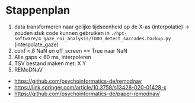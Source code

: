 # Stappenplan

1. data transformeren naar gelijke tijdseenheid op de X-as (interpolatie)
   -> zouden stuk code kunnen gebruiken in
   `./hpt-software/4_gaze_roi_analysis/TODO_detect_saccades.backup.py` (interpolate_gaze)
2. conf <.8 NaN en off_screen == True naar NaN
3. Alle gaps < 60 ms, interpoleren
4. TSV bestand maken met: X Y
5. REMoDNaV

- https://github.com/psychoinformatics-de/remodnav
- https://link.springer.com/article/10.3758/s13428-020-01428-x
- https://github.com/psychoinformatics-de/paper-remodnav/
